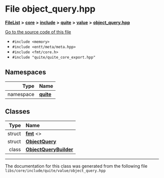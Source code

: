 

# File object\_query.hpp



[**FileList**](files.md) **>** [**core**](dir_6f77a39b07c019ccd7492ea87272f732.md) **>** [**include**](dir_25de89a49d1da2858ac6330785c12b40.md) **>** [**quite**](dir_6f50b8774c4552618988001c2022dcf6.md) **>** [**value**](dir_649c775d6fa8febbabfb9f60e7970e98.md) **>** [**object\_query.hpp**](object__query_8hpp.md)

[Go to the source code of this file](object__query_8hpp_source.md)



* `#include <memory>`
* `#include <entt/meta/meta.hpp>`
* `#include <fmt/core.h>`
* `#include "quite/quite_core_export.hpp"`













## Namespaces

| Type | Name |
| ---: | :--- |
| namespace | [**quite**](namespacequite.md) <br> |


## Classes

| Type | Name |
| ---: | :--- |
| struct | [**fmt**](structfmt.md) &lt;&gt;<br> |
| struct | [**ObjectQuery**](structquite_1_1ObjectQuery.md) <br> |
| class | [**ObjectQueryBuilder**](classquite_1_1ObjectQueryBuilder.md) <br> |



















































------------------------------
The documentation for this class was generated from the following file `libs/core/include/quite/value/object_query.hpp`

